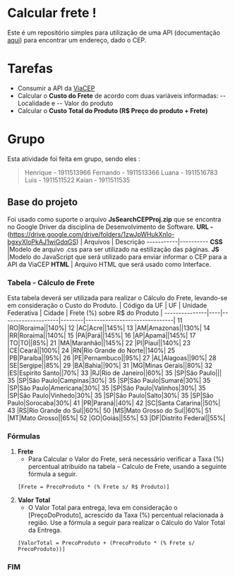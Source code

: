 # Calcular frete !
Este é um repositório simples para utilização de uma API (documentação [aqui](https://viacep.com.br/)) para encontrar um endereço, dado o CEP.
# Tarefas 
  - Consumir a API da [ViaCEP]( https://viacep.com.br )
  - Calcular o **Custo do Frete** de acordo com duas variáveis informadas:
  -- Localidade e
    -- Valor do produto
 - Calcular o **Custo Total do Produto (R$ Preço do produto + Frete)**
# Grupo 
Esta atividade foi feita em grupo, sendo eles :
>Henrique - 1911513966
Fernando - 1911513366
Luana - 1911516783
Luis - 1911511522
Kaian - 1911511535
## Base do projeto 
Foi usado como suporte o arquivo **JsSearchCEPProj.zip** que se encontra no Google Driver da
disciplina de Desenvolvimento de Software.
**URL -** (https://drive.google.com/drive/folders/1zwJpWHukXnIo-bgxyXIoPkAJ1wiGdqGS)
| Arquivos | Descrição
-----------|----------
**CSS** |Modelo de arquivo .css para ser utilizado na estilização das páginas.
**JS** |Modelo do JavaScript que será utilizado para enviar informar o CEP para a API da ViaCEP
**HTML** | Arquivo HTML que será usado como Interface.
### Tabela - Cálculo de Frete
Esta tabela deverá ser utilizada para realizar o Cálculo do Frete, levando-se em consideração o Custo do Produto.
| Código da UF | UF | Unidade Federativa | Cidade | Frete (%) sobre R$ do Produto |
---------------|----|--------------------|--------|-------------------------------|
11 |RO|Roraima||140%|
12 |AC|Acre||145%|
13 |AM|Amazonas||130%|
14 |RR|Roraima||140%|
15 |PA|Pará||145%|
16 |AP|Apamá||145%|
17 |TO|TO||85%|
21 |MA|Maranhão||145%|
22 |PI|Piauí||140%|
23 |CE|Ceará||100%|
24 |RN|Rio Grande do Norte||140%|
25 |PB|Paraíba||95%|
26 |PE|Pernambuco||95%|
27 |AL|Alagoas||90%|
28 |SE|Sergipe||85%|
29 |BA|Bahia||90%|
31 |MG|Minas Gerais||80%|
32 |ES|Espirito Santo||70%|
33 |RJ|Rio de Janeiro||60%|
35 |SP|São Paulo|||
35 |SP|São Paulo|Campinas|30%|
35 |SP|São Paulo|Sumaré|30%|
35 |SP|São Paulo|Americana|30%|
35 |SP|São Paulo|Valinhos|30%|
35 |SP|São Paulo|Vinhedo|30%|
35 |SP|São Paulo|Salto|30%|
35 |SP|São Paulo|Sorocaba|30%|
41 |PR|Paraná||40%|
42 |SC|Santa Catarina||50%|
43 |RS|Rio Grande do Sul||60%|
50 |MS|Mato Grosso do Sul||60%|
51 |MT|Mato Grosso||65%|
52 |GO|Goiás||55%|
53 |DF|Distrito Federal||55%|
### Fórmulas 
1.  **Frete**
    * Para Calcular o Valor do Frete, será necessário verificar a Taxa (%) percentual atribuído na tabela – Calculo de Frete, usando a seguinte fórmula a seguir.
    ```
    [Frete = PrecoProduto * (% Frete s/ R$ Produto)]
    ```
2.  **Valor Total**
    * O Valor Total para entrega, leva em consideração o [PreçoDoProduto],
acrescido da Taxa (%) percentual relacionada à região. Use a fórmula a seguir
para realizar o Cálculo do Valor Total da Entrega.
    ```
    [ValorTotal = PrecoProduto + (PrecoProduto * (% Frete s/ PrecoProduto))]
    ```
### FIM